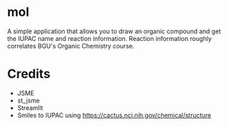 # mol
A simple application that allows you to draw an organic compound and get the IUPAC name and reaction information.
Reaction information roughly correlates BGU's Organic Chemistry course.

# Credits
* JSME
* st_jsme
* Streamlit
* Smiles to IUPAC using https://cactus.nci.nih.gov/chemical/structure